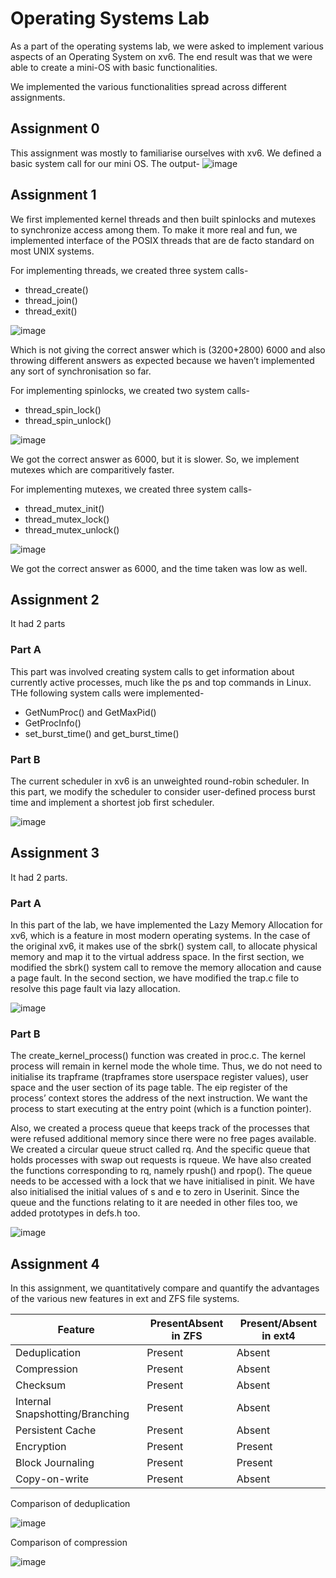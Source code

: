 # Operating Systems Lab

As a part of the operating systems lab, we were asked to implement various aspects of an Operating System on xv6. The end result was that we were able to create a mini-OS with basic functionalities.

We implemented the various functionalities spread across different assignments.

## Assignment 0

This assignment was mostly to familiarise ourselves with xv6. We defined a basic system call for our mini OS.
The output-
![image](https://github.com/soham976roy/Operating-Systems-Lab/assets/83572390/5d8417f7-5a80-4e0c-84f0-e790d72fc447)

## Assignment 1

We first implemented kernel threads and then built spinlocks and mutexes to synchronize access among them. To make it more real and fun, we implemented interface of the POSIX threads that are de facto standard on most UNIX systems.

For implementing threads, we created three system calls- 
- thread_create()
- thread_join()
- thread_exit()

![image](https://user-images.githubusercontent.com/88557062/232112106-221152d0-1223-4b7c-acf1-09cdde14a88c.png)

Which is not giving the correct answer which is (3200+2800) 6000 and also throwing different answers as expected because we haven’t implemented any sort of synchronisation so far.

For implementing spinlocks, we created two system calls-
- thread_spin_lock()
- thread_spin_unlock()

![image](https://user-images.githubusercontent.com/88557062/232112531-0c191da5-d9c9-465d-8268-4acb70c82457.png)

We got the correct answer as 6000, but it is slower. So, we implement mutexes which are comparitively faster.

For implementing mutexes, we created three system calls-
- thread_mutex_init()
- thread_mutex_lock()
- thread_mutex_unlock()

![image](https://user-images.githubusercontent.com/88557062/232112908-c4a11c0c-46cb-4c31-a0de-5a6fdb1c7afa.png)

We got the correct answer as 6000, and the time taken was low as well.

## Assignment 2

It had 2 parts

### Part A

This part was involved creating system calls to get information about currently active processes, much like the ps and top commands in Linux. THe following system calls were implemented-
- GetNumProc() and GetMaxPid()
- GetProcInfo()
- set_burst_time() and get_burst_time()

### Part B

The current scheduler in xv6 is an unweighted round-robin scheduler. In this part, we modify the scheduler to consider user-defined process burst time and implement a shortest job first scheduler.

![image](https://github.com/banerjeepragyan/Operating-Systems-Lab/assets/88557062/56d1ac8e-5fe9-47dd-a8c2-0a930585f4b5)

## Assignment 3

It had 2 parts.

### Part A

In this part of the lab, we have implemented the Lazy Memory Allocation for xv6, which is a feature in most modern operating systems. In the case of the original xv6, it makes use of the sbrk() system call, to allocate physical memory and map it to the virtual address space. In the first section, we modified the sbrk() system call to remove the memory allocation and cause a page fault. In the second section, we have modified the trap.c file to resolve this page fault via lazy allocation.

![image](https://github.com/banerjeepragyan/Operating-Systems-Lab/assets/88557062/498169bf-d2da-442d-9ea5-7a388aef1a3a)

### Part B

The create_kernel_process() function was created in proc.c. The kernel process will remain in kernel mode the whole time. Thus, we do not need to initialise its trapframe (trapframes store userspace register values), user space and the user section of its page table. The eip register of the process’ context stores the address of the next instruction. We want the process to start executing at the entry point (which is a function pointer).

Also, we created a process queue that keeps track of the processes that were refused additional memory since there were no free pages available. We created a circular queue struct called rq. And the specific queue that holds processes with swap out requests is rqueue. We have also created the functions corresponding to rq, namely rpush() and rpop(). The queue needs to be accessed with a lock that we have initialised in pinit. We have also initialised the initial values of s and e to zero in Userinit. Since the queue and the functions relating to it are needed in other files too, we added prototypes in defs.h too.

![image](https://github.com/banerjeepragyan/Operating-Systems-Lab/assets/88557062/ae7d2e7d-941f-4d56-8499-3e31ffb02fa8)

## Assignment 4

In this assignment, we quantitatively compare and quantify the advantages of the various new features in ext and ZFS file systems.

| Feature| PresentAbsent in ZFS| Present/Absent in ext4|
|--------|---------------------|-----------------------|
| Deduplication| Present| Absent|
| Compression| Present| Absent|
| Checksum| Present| Absent|
| Internal Snapshotting/Branching| Present| Absent
| Persistent Cache| Present| Absent|
| Encryption| Present| Present|
| Block Journaling| Present| Present|
| Copy-on-write| Present| Absent|

Comparison of deduplication

![image](https://github.com/banerjeepragyan/Operating-Systems-Lab/assets/88557062/7fd98e6c-0093-4f00-8a53-5571dc8e7fa6)

Comparison of compression

![image](https://github.com/banerjeepragyan/Operating-Systems-Lab/assets/88557062/0a2a06fc-60a7-4d69-a180-b7593e9abfc4)
